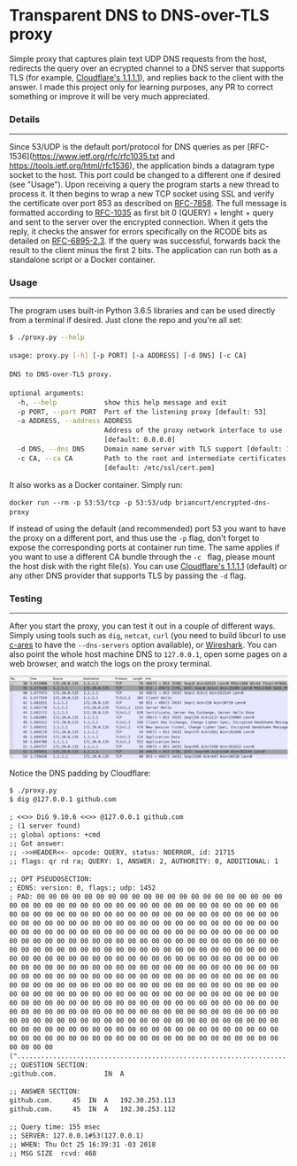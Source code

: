 # Transparent DNS to DNS-over-TLS proxy

Simple proxy that captures plain text UDP DNS requests from the host, redirects the query over an ecrypted channel to a DNS server that supports TLS (for example, [Cloudflare's 1.1.1.1](https://1.1.1.1/)), and replies back to the client with the answer. I made this project only for learning purposes, any PR to correct something or improve it will be very much appreciated.


### Details

---

Since 53/UDP is the default port/protocol for DNS queries as per [RFC-1536](https://www.ietf.org/rfc/rfc1035.txt and https://tools.ietf.org/html/rfc1536), the application binds a datagram type socket to the host. This port could be changed to a different one if desired (see "Usage"). Upon receiving a query the program starts a new thread to process it. It then begins to wrap a new TCP socket using SSL and verify the certificate over port 853 as described on [RFC-7858](https://tools.ietf.org/html/rfc7858). The full message is formatted according to [RFC-1035](https://tools.ietf.org/html/rfc1035) as first bit 0 (QUERY) + lenght + query and sent to the server over the encrypted connection. When it gets the reply, it checks the answer for errors specifically on the RCODE bits as detailed on [RFC-6895-2.3](https://tools.ietf.org/html/rfc6895#section-2.3). If the query was successful, forwards back the result to the client minus the first 2 bits. The application can run both as a standalone script or a Docker container.



### Usage

---

The program uses built-in Python 3.6.5 libraries and can be used directly from a terminal if desired. Just clone the repo and you're all set:

```bash
$ ./proxy.py --help

usage: proxy.py [-h] [-p PORT] [-a ADDRESS] [-d DNS] [-c CA]

DNS to DNS-over-TLS proxy.

optional arguments:
  -h, --help            show this help message and exit
  -p PORT, --port PORT  Port of the listening proxy [default: 53]
  -a ADDRESS, --address ADDRESS
                        Address of the proxy network interface to use
                        [default: 0.0.0.0]
  -d DNS, --dns DNS     Domain name server with TLS support [default: 1.1.1.1]
  -c CA, --ca CA        Path to the root and intermediate certificates file
                        [default: /etc/ssl/cert.pem]
```

It also works as a Docker container. Simply run:

`docker run --rm -p 53:53/tcp -p 53:53/udp briancurt/encrypted-dns-proxy`

If instead of using the default (and recommended) port 53 you want to have the proxy on a different port, and thus use the `-p` flag, don't forget to expose the corresponding ports at container run time. The same applies if you want to use a different CA bundle through the `-c `  flag, please mount the host disk with the right file(s). You can use [Cloudflare's 1.1.1.1](https://developers.cloudflare.com/1.1.1.1/dns-over-tls/) (default) or any other DNS provider that supports TLS by passing the `-d` flag.



### Testing

---

After you start the proxy, you can test it out in a couple of different ways. Simply using tools such as `dig`, `netcat`,  `curl` (you need to build libcurl to use [c-ares](https://c-ares.haxx.se/) to have the `--dns-servers` option available), or [Wireshark](https://www.wireshark.org/). You can also point the whole host machine DNS to `127.0.0.1`, open some pages on a web browser, and watch the logs on the proxy terminal.

![wireshark_1](./wireshark_1.png)

Notice the DNS padding by Cloudflare:

```
$ ./proxy.py
$ dig @127.0.0.1 github.com

; <<>> DiG 9.10.6 <<>> @127.0.0.1 github.com
; (1 server found)
;; global options: +cmd
;; Got answer:
;; ->>HEADER<<- opcode: QUERY, status: NOERROR, id: 21715
;; flags: qr rd ra; QUERY: 1, ANSWER: 2, AUTHORITY: 0, ADDITIONAL: 1

;; OPT PSEUDOSECTION:
; EDNS: version: 0, flags:; udp: 1452
; PAD: 00 00 00 00 00 00 00 00 00 00 00 00 00 00 00 00 00 00 00 00 00 00 00 00 00 00 00 00 00 00 00 00 00 00 00 00 00 00 00 00 00 00 00 00 00 00 00 00 00 00 00 00 00 00 00 00 00 00 00 00 00 00 00 00 00 00 00 00 00 00 00 00 00 00 00 00 00 00 00 00 00 00 00 00 00 00 00 00 00 00 00 00 00 00 00 00 00 00 00 00 00 00 00 00 00 00 00 00 00 00 00 00 00 00 00 00 00 00 00 00 00 00 00 00 00 00 00 00 00 00 00 00 00 00 00 00 00 00 00 00 00 00 00 00 00 00 00 00 00 00 00 00 00 00 00 00 00 00 00 00 00 00 00 00 00 00 00 00 00 00 00 00 00 00 00 00 00 00 00 00 00 00 00 00 00 00 00 00 00 00 00 00 00 00 00 00 00 00 00 00 00 00 00 00 00 00 00 00 00 00 00 00 00 00 00 00 00 00 00 00 00 00 00 00 00 00 00 00 00 00 00 00 00 00 00 00 00 00 00 00 00 00 00 00 00 00 00 00 00 00 00 00 00 00 00 00 00 00 00 00 00 00 00 00 00 00 00 00 00 00 00 00 00 00 00 00 00 00 00 00 00 00 00 00 00 00 00 00 00 00 00 00 00 00 00 00 00 00 00 00 00 00 00 00 00 00 00 00 00 00 00 00 00 00 00 00 00 00 00 00 00 00 00 00 00 00 00 00 00 00 00 00 00 00 00 00 00 00 00 00 00 00 00 00 00 00 00 00 00 00 00 00 00 00 00 00 00 00 00 00 00 00 00 00 00 00 00 00 00 00 00 00 00 00 00 00 00 00 00 00 00 00 00 00 00 00 00 00 00 00 00 00 00 (".........................................................................................................................................................................................................................................................................................................................................................................................................")
;; QUESTION SECTION:
;github.com.			IN	A

;; ANSWER SECTION:
github.com.		45	IN	A	192.30.253.113
github.com.		45	IN	A	192.30.253.112

;; Query time: 155 msec
;; SERVER: 127.0.0.1#53(127.0.0.1)
;; WHEN: Thu Oct 25 16:39:31 -03 2018
;; MSG SIZE  rcvd: 468
```

